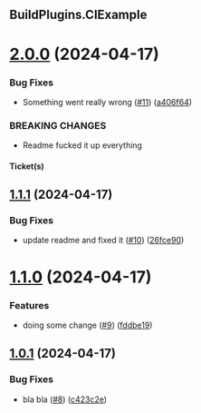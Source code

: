 ## BuildPlugins.CIExample

# [2.0.0](https://github.com/tactilegames/build-plugins.ci-test/compare/v1.1.1...v2.0.0) (2024-04-17)


### Bug Fixes

* Something went really wrong ([#11](https://github.com/tactilegames/build-plugins.ci-test/issues/11)) ([a406f64](https://github.com/tactilegames/build-plugins.ci-test/commit/a406f64d66c1bf9453c517d5ff19933356815c93))


### BREAKING CHANGES

* Readme fucked it up everything

#### Ticket(s)
<!-- Please link to the issue here -->

## [1.1.1](https://github.com/tactilegames/build-plugins.ci-test/compare/v1.1.0...v1.1.1) (2024-04-17)


### Bug Fixes

* update readme and fixed it ([#10](https://github.com/tactilegames/build-plugins.ci-test/issues/10)) ([26fce90](https://github.com/tactilegames/build-plugins.ci-test/commit/26fce90c0352c786c7b67412b77a919fc89476db))

# [1.1.0](https://github.com/tactilegames/build-plugins.ci-test/compare/v1.0.1...v1.1.0) (2024-04-17)


### Features

* doing some change ([#9](https://github.com/tactilegames/build-plugins.ci-test/issues/9)) ([fddbe19](https://github.com/tactilegames/build-plugins.ci-test/commit/fddbe1923c5953f631994fe7138dd3501112915f))

## [1.0.1](https://github.com/tactilegames/build-plugins.ci-test/compare/v1.0.0...v1.0.1) (2024-04-17)


### Bug Fixes

* bla bla ([#8](https://github.com/tactilegames/build-plugins.ci-test/issues/8)) ([c423c2e](https://github.com/tactilegames/build-plugins.ci-test/commit/c423c2e5dbc94ab58b2b355bd13ef79396ae45f5))
